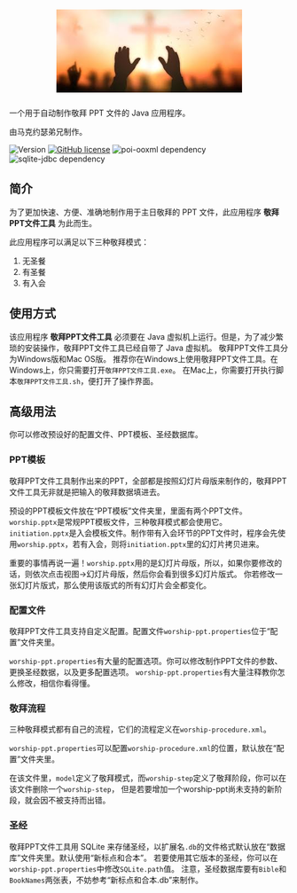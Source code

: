 <h1 align="center"><img src="logo.jpg" alt="主日敬拜"/></h1>

一个用于自动制作敬拜 PPT 文件的 Java 应用程序。

由马克约瑟弟兄制作。

![Version](https://img.shields.io/badge/version-1.0.1-blue)
[![GitHub license](https://img.shields.io/github/license/ClayGminx/worship-ppt)](https://github.com/ClayGminx/worship-ppt/blob/master/LICENSE)
![poi-ooxml dependency](https://img.shields.io/badge/poi--ooxml-v5.2.2-9cf)
![sqlite-jdbc dependency](https://img.shields.io/badge/sqlite--jdbc-3.39.2.0-9cf)

## 简介

为了更加快速、方便、准确地制作用于主日敬拜的 PPT 文件，此应用程序 __敬拜PPT文件工具__ 为此而生。

此应用程序可以满足以下三种敬拜模式：

1. 无圣餐
2. 有圣餐
3. 有入会

## 使用方式

该应用程序 __敬拜PPT文件工具__ 必须要在 Java 虚拟机上运行。但是，为了减少繁琐的安装操作，敬拜PPT文件工具已经自带了 Java 虚拟机。
敬拜PPT文件工具分为Windows版和Mac OS版。
推荐你在Windows上使用敬拜PPT文件工具。在Windows上，你只需要打开`敬拜PPT文件工具.exe`。
在Mac上，你需要打开执行脚本`敬拜PPT文件工具.sh`，便打开了操作界面。

## 高级用法

你可以修改预设好的配置文件、PPT模板、圣经数据库。

### PPT模板

敬拜PPT文件工具制作出来的PPT，全部都是按照幻灯片母版来制作的，敬拜PPT文件工具无非就是把输入的敬拜数据填进去。

预设的PPT模板文件放在“PPT模板”文件夹里，里面有两个PPT文件。`worship.pptx`是常规PPT模板文件，三种敬拜模式都会使用它。
`initiation.pptx`是入会模板文件。制作带有入会环节的PPT文件时，程序会先使用`worship.pptx`，若有入会，则将`initiation.pptx`里的幻灯片拷贝进来。

重要的事情再说一遍！`worship.pptx`用的是幻灯片母版，所以，如果你要修改的话，则依次点击视图->幻灯片母版，然后你会看到很多幻灯片版式。
你若修改一张幻灯片版式，那么使用该版式的所有幻灯片会全都变化。

### 配置文件

敬拜PPT文件工具支持自定义配置。配置文件`worship-ppt.properties`位于“配置”文件夹里。

`worship-ppt.properties`有大量的配置选项。你可以修改制作PPT文件的参数、更换圣经数据，以及更多配置选项。
`worship-ppt.properties`有大量注释教你怎么修改，相信你看得懂。

### 敬拜流程

三种敬拜模式都有自己的流程，它们的流程定义在`worship-procedure.xml`。

`worship-ppt.properties`可以配置`worship-procedure.xml`的位置，默认放在“配置”文件夹里。

在该文件里，`model`定义了敬拜模式，而`worship-step`定义了敬拜阶段，你可以在该文件删除一个`worship-step`，
但是若要增加一个worship-ppt尚未支持的新阶段，就会因不被支持而出错。

### 圣经

敬拜PPT文件工具用 SQLite 来存储圣经，以扩展名`.db`的文件格式默认放在“数据库”文件夹里。默认使用“新标点和合本”。
若要使用其它版本的圣经，你可以在`worship-ppt.properties`中修改`SQLite.path`值。
注意，圣经数据库要有`Bible`和`BookNames`两张表，不妨参考“新标点和合本.db”来制作。